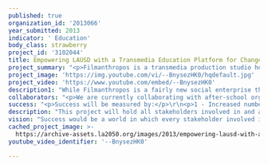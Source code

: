 ```yaml
---
published: true
organization_id: '2013066'
year_submitted: 2013
indicator: ' Education'
body_class: strawberry
project_id: '3102044'
title: Empowering LAUSD with a Transmedia Education Platform for Change
project_summary: "<p>Filmanthropos is a transmedia production studio headquartered in Los Angeles that specializes in humanizing social issues through creative uses of film and new media. Using storytelling as a platform, we help social enterprises build relationships that lead to measurable change. </p>\r\n\r\n<p>Having worked with non-profits addressing LA's weak public education system, we have seen that LAUSD students' themselves recognize and care about very specific issues pertaining to their district and teachers. </p>\r\n\r\nOf these issues, the most prominent include:</p>\r\n\r\n<p>1 - Inability to transfer into \"better\" schools because of perceived negative stereotypes</p>\r\n<p>2 - Inability to learn through creative means as teachers tailor </p>lectures to only \"left-brained\" students</p>\r\n<p>3 - A desire to overcome drug abusive in order to learn</p>\r\n<p>4 - The role \"bullying\" plays in school</p>\r\n\r\n<p>We find it sad that such young and bright students have identified specific weaknesses and challenges within LAUSD, yet have no voice or sense of empowerment to do something about it. </p>\r\n\r\n<p>Filmanthropos' idea is to build a transmedia platform for long-term impact that empowers students to voice these concerns, propose solutions, and encourage teachers, school districts, and politicians to get involved and care enough about these issues to take action. </p>\r\n\r\n<p>A story is the most powerful form of influence. This interactive transmedia platform will hold a collection of real-time, interactive stories from students, teachers, after-school programs, non-profits and social enterprises addressing education, and other stakeholders involved, with the aim to tie these stories and people together in building a comprehensive solution for LAUSD. This platform will highlight every perspective of the problem, and is designed to encourage every stakeholder to create his own content - the purest form of authenticity. </p>\r\n\r\n<p>Our stories are our assets. They can engage audiences to care enough about a cause to take action. We believe that by building a \"story world\" that showcases authentic and empathetic stories about problems with and proposed solutions for LAUSD will evoke themes of change and hope that will engage others on an emotional level. Problems with LAUSD cannot be addressed overnight, and require the effort of a collective pool of students, teachers, districts, parents, organizations, and politicians in order to be successfully resolved and enhanced. Once we have built a “story world” of masses of people engaged, these masses will combine their efforts to tackle LAUSD’s shortcomings and create change – moving our education system from its current status significantly hindering human development to significantly enhancing human development by 2050. </p>"
project_image: 'https://img.youtube.com/vi/--BnysezHK0/hqdefault.jpg'
project_video: 'https://www.youtube.com/embed/--BnysezHK0'
description1: "While Filmanthropos is a fairly new social enterprise that was founded in Q4 2012, we are proud to have connected with several social enterprises to create powerful stories that engage their audiences to elicit change. On top of this, we have provided USD 10,000.00 in pro-bono services to non-profits to date - a number that is rapidly and continuously growing, as we are now institutionalizing our pro-bono service offerings. \r\n"
collaborators: "<p>We are currently collaborating with after-school organizations, university film and new media departments, and transmedia consultants in our work. We intend to bring these collaborators in on our \"Transmedia Education Platform for Change\" project once additional funding is secured. </p>\r\n\r\n<p>1 - verynice (www.verynice.co)</p>\r\n<p>2 - The Hub LA (www.thehubla.com)</p>\r\n<p>3 - Filmanthropos Advisors: Matthew Manos, CEO of Very Nice (www.verynice.co) & Jean-Michel Arnoult, Co-Founder & Advisor of Crowdfunder (www.crowdfunder.com)</p>"
success: "<p>Success will be measured by:</p>\r\n<p>1 - Increased number of individuals actively signing-up on and interacting on the platform</p>\r\n<p>2 - Number of stakeholders connected to each other as a result of the platform (ie after school and summer enrichment program sign-ups)\r\n<p>3 - High-school completion and drop-rates that can be attributed to the support system this platform provides</p>\r\n<p>4 - College going rates contributed to the support system this platform provides </p>\r\n<p>5 - Increase in test scores due to teachers and districts being held more accountable for the quality of their teachings</p>"
description: "This project will hold all stakeholders involved in and affected by LAUSD's shortcomings accountable. Once voices and concerns are amplified and a masses of Angeleno's are engaged in making critical improvements to LA's education system, the cause itself will have a ripple effect that puts LA in the spotlight to improve its current state of education. \r\n\r\nBy highlighting stories of both cases - positive and negative - from students, parents, teachers, after-school programs, and the like, others in LA struggling with similar issues will be able to learn from and be inspired by one another's experiences. \r\n\r\nThe underlying purpose of the project is to create accountability. By creating a massive, interconnected, real-time \"story world\" that addresses very specific problems with LAUSD and creative solutions for addressing its shortcomings, those in LA responsible for the problems and issues with our education system will be held publicly accountable. On top of this, after-school programs, organizations, and enterprises available to LA's K-12 students will gain more exposure and support to expand their services once their impact has been highlighted. "
vision: "Success would be a world in which every stakeholder involved is not only empowered to voice their concerns and issues with LAUSD, but held directly accountable for their actions, or lack of action, and their decisions. \r\n\r\nSuccess would be an increased amount of students completing high school and attending college as a result of success stories and the support system derived from a transmedia platform for education. \r\n\r\nSuccess involves improved test scores because teachers and districts embrace other forms of creative learning to help right-brained students grasp and understand difficult left-brained concepts. \r\n\r\nSuccess involves attracting support for after school and summer school enrichment programs to extend their services as a result of showcasing their tremendous impact. \r\n\r\nOur goal is to change our education system from its current status of significantly hindering human development to significantly improving human development by 2050."
cached_project_image: >-
  https://archive-assets.la2050.org/images/2013/empowering-lausd-with-a-transmedia-education-platform-for-change/img.youtube.com/vi/--BnysezHK0/hqdefault.jpg
youtube_video_identifier: '--BnysezHK0'

---
```

